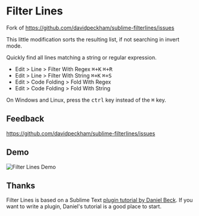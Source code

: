 Filter Lines
============

Fork of https://github.com/davidpeckham/sublime-filterlines/issues

This little modification sorts the resulting list, if not searching in invert mode.


Quickly find all lines matching a string or regular expression.

* Edit > Line > Filter With Regex  <kbd>⌘+K</kbd> <kbd>⌘+R</kbd>
* Edit > Line > Filter With String  <kbd>⌘+K</kbd> <kbd>⌘+S</kbd>
* Edit > Code Folding > Fold With Regex
* Edit > Code Folding > Fold With String

On Windows and Linux, press the <kbd>ctrl</kbd> key instead of the <kbd>⌘</kbd> key.

Feedback
--------

https://github.com/davidpeckham/sublime-filterlines/issues

Demo
----

![Filter Lines Demo](https://dl.dropboxusercontent.com/u/44889921/filter_lines_demo.gif)

Thanks
------

Filter Lines is based on a Sublime Text [plugin tutorial by Daniel Beck](http://superuser.com/questions/452189/how-can-i-filter-a-file-for-lines-containing-a-string-in-sublime-text-2). If you want to write a plugin, Daniel's tutorial is a good place to start.
